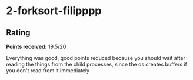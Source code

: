 # 2-forksort-filipppp

## Rating

**Points received:** 19.5/20

Everything was good, good points reduced because you should wait after reading the things from the child processes, since the os creates buffers if you don't read from it immediately